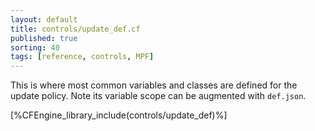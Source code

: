 ```yaml
---
layout: default
title: controls/update_def.cf
published: true
sorting: 40
tags: [reference, controls, MPF]
---
```


This is where most common variables and classes are defined for the update
policy. Note its variable scope can be augmented with `def.json`.

[%CFEngine_library_include(controls/update_def)%]

